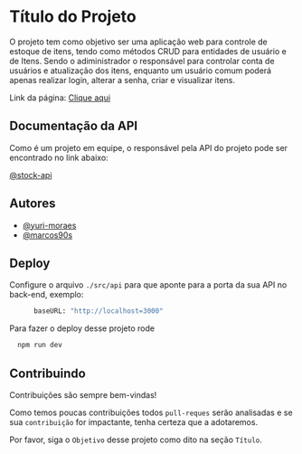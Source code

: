 
# Título do Projeto

O projeto tem como objetivo ser uma aplicação web para controle de estoque de itens, tendo como métodos CRUD para entidades de usuário e de Itens. Sendo o adiministrador o responsável para controlar conta de usuários e atualização dos itens, enquanto um usuário comum poderá apenas realizar login, alterar a senha, criar e visualizar itens.

Link da página: [Clique aqui](https://react-stock-jph97vote-yurimoraes-projects.vercel.app/#/)


## Documentação da API

Como é um projeto em equipe, o responsável pela API do projeto pode ser encontrado no link 
abaixo:

[@stock-api](https://github.com/yuri-moraes/stock_api/tree/main)

## Autores

- [@yuri-moraes](https://www.github.com/yuri-moraes)
- [@marcos90s](https://www.github.com/marcos90s)


## Deploy
Configure o arquivo ``./src/api`` para que aponte para a porta da sua API no back-end, exemplo:

```bash
      baseURL: "http://localhost=3000"

```

Para fazer o deploy desse projeto rode

```bash
  npm run dev
```


## Contribuindo

Contribuições são sempre bem-vindas!

Como temos poucas contribuições todos `pull-reques` serão analisadas e se sua `contribuição` for impactante, tenha certeza que a adotaremos.

Por favor, siga o `Objetivo` desse projeto como dito na seção `Título`.

